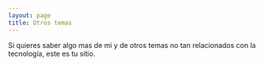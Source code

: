 ```yaml
---
layout: page
title: Otros temas
---
```


Si quieres saber algo mas de mi y de otros temas no tan relacionados con la tecnología, este es tu sitio.





